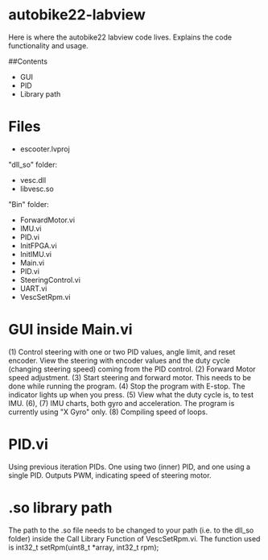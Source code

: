 # autobike22-labview

Here is where the autobike22 labview code lives.
Explains the code functionality and usage.

##Contents 

- GUI
- PID
- Library path

# Files

- escooter.lvproj

"dll_so" folder:
- vesc.dll
- libvesc.so

"Bin" folder:
- ForwardMotor.vi
- IMU.vi
- PID.vi
- InitFPGA.vi
- InitIMU.vi
- Main.vi
- PID.vi
- SteeringControl.vi
- UART.vi
- VescSetRpm.vi

# GUI inside Main.vi

(1) Control steering with one or two PID values, angle limit, and reset encoder. View the steering with encoder values and the duty cycle (changing steering speed) coming from the PID control.
(2) Forward Motor speed adjustment.
(3) Start steering and forward motor. This needs to be done while running the program.
(4) Stop the program with E-stop. The indicator lights up when you press.
(5) View what the duty cycle is, to test IMU.
(6), (7) IMU charts, both gyro and acceleration. The program is currently using "X Gyro" only.
(8) Compiling speed of loops.

# PID.vi

Using previous iteration PIDs. One using two (inner) PID, and one using a single PID. Outputs PWM, indicating speed of steering motor.

# .so library path

The path to the .so file needs to be changed to your path (i.e. to the dll_so folder) inside the Call Library Function of VescSetRpm.vi. The function used is int32_t setRpm(uint8_t *array, int32_t rpm);

